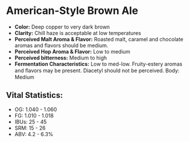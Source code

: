 # American-Style Brown Ale

- **Color:** Deep copper to very dark brown
- **Clarity:** Chill haze is acceptable at low temperatures
- **Perceived Malt Aroma & Flavor:** Roasted malt, caramel and chocolate aromas and flavors should be medium.
- **Perceived Hop Aroma & Flavor:** Low to medium
- **Perceived bitterness:** Medium to high
- **Fermentation Characteristics:** Low to med-low. Fruity-estery aromas and ﬂavors may be present. Diacetyl should not be perceived.
Body: Medium

## Vital Statistics:

- OG: 1.040 - 1.060
- FG: 1.010 - 1.018
- IBUs: 25 - 45
- SRM: 15 - 26
- ABV: 4.2 - 6.3% 
